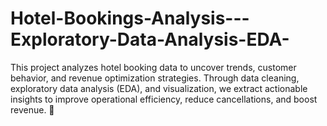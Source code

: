 # Hotel-Bookings-Analysis---Exploratory-Data-Analysis-EDA-
This project analyzes hotel booking data to uncover trends, customer behavior, and revenue optimization strategies. Through data cleaning, exploratory data analysis (EDA), and visualization, we extract actionable insights to improve operational efficiency, reduce cancellations, and boost revenue. 🚀
